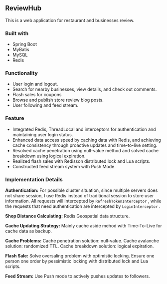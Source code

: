 ## ReviewHub
This is a web application for restaurant and businesses review.

### Built with
- Spring Boot
- MyBatis
- MySQL
- Redis

### Functionality
- User login and logout.
- Search for nearby businesses, view details, and check out comments.
- Flash sales for coupons
- Browse and publish store review blog posts.
- User following and feed stream.

### Feature
- Integrated Redis, ThreadLocal and interceptors for authentication and maintaining user login status.
- Enhanced data access speed by caching data with Redis, and achieving cache consistency through proactive updates and time-to-live setting.
- Resolved cache penetration using null-value method and solved cache breakdown using logical expiration.
- Realized flash sales with Redisson distributed lock and Lua scripts.
- Constructed feed stream system with Push Mode.

### Implementation Details
**Authentication:**
For possible cluster situation, since multiple servers does not share session,  I use Redis instead of traditional session to store user information.
All requests will intercepted by `RefreshTokenInterceptor` , while the requests that need authentication are intercepted by `LoginInterceptor` .

**Shop Distance Calculating:**
Redis Geospatial data structure.

**Cache Updating Strategy:**
Mainly cache aside mehod with Time-To-Live for cache data as backup.

**Cache Problems:**
Cache penetration solution:  null-value.
Cache avalanche solution: randomized TTL.
Cache breakdown solution:  logical expiration.

**Flash Sale:**
Solve oversaling problem with optimistic locking.
Ensure one person one order by pessimistic locking with distributed lock and Lua scripts.

**Feed Stream:**
Use Push mode to actively pushes updates to followers.